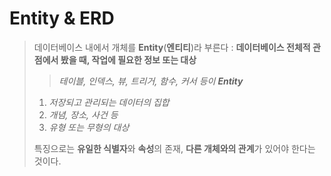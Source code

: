 # Entity & ERD
> 데이터베이스 내에서 개체를 **Entity**(**엔티티**)라 부른다
> : **데이터베이스 전체적 관점에서 봤을 때, 작업에 필요한 정보 또는 대상** 
> > *테이블, 인덱스, 뷰, 트리거, 함수, 커서 등이 **Entity***
> > 
> 1. *저장되고 관리되는 데이터의 집합*
> 2. *개념, 장소, 사건 등*
> 3. *유형 또는 무형의 대상*
>
> 특징으로는 **유일한 식별자**와 **속성**의 존재, **다른 개체와의 관계**가 있어야 한다는 것이다.
